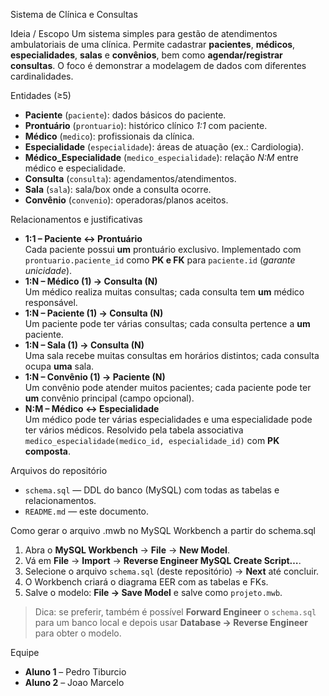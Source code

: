  Sistema de Clínica e Consultas

 Ideia / Escopo
Um sistema simples para gestão de atendimentos ambulatoriais de uma clínica. Permite cadastrar **pacientes**, **médicos**, **especialidades**, **salas** e **convênios**, bem como **agendar/registrar consultas**. O foco é demonstrar a modelagem de dados com diferentes cardinalidades.

 Entidades (≥5)
- **Paciente** (`paciente`): dados básicos do paciente.
- **Prontuário** (`prontuario`): histórico clínico _1:1_ com paciente.
- **Médico** (`medico`): profissionais da clínica.
- **Especialidade** (`especialidade`): áreas de atuação (ex.: Cardiologia).
- **Médico_Especialidade** (`medico_especialidade`): relação _N:M_ entre médico e especialidade.
- **Consulta** (`consulta`): agendamentos/atendimentos.
- **Sala** (`sala`): sala/box onde a consulta ocorre.
- **Convênio** (`convenio`): operadoras/planos aceitos.

 Relacionamentos e justificativas
- **1:1 – Paciente ↔ Prontuário**  
  Cada paciente possui **um** prontuário exclusivo. Implementado com `prontuario.paciente_id` como **PK e FK** para `paciente.id` (_garante unicidade_).
- **1:N – Médico (1) → Consulta (N)**  
  Um médico realiza muitas consultas; cada consulta tem **um** médico responsável.
- **1:N – Paciente (1) → Consulta (N)**  
  Um paciente pode ter várias consultas; cada consulta pertence a **um** paciente.
- **1:N – Sala (1) → Consulta (N)**  
  Uma sala recebe muitas consultas em horários distintos; cada consulta ocupa **uma** sala.
- **1:N – Convênio (1) → Paciente (N)**  
  Um convênio pode atender muitos pacientes; cada paciente pode ter **um** convênio principal (campo opcional).
- **N:M – Médico ↔ Especialidade**  
  Um médico pode ter várias especialidades e uma especialidade pode ter vários médicos. Resolvido pela tabela associativa `medico_especialidade(medico_id, especialidade_id)` com **PK composta**.

 Arquivos do repositório
- `schema.sql` — DDL do banco (MySQL) com todas as tabelas e relacionamentos.
- `README.md` — este documento.

 Como gerar o arquivo .mwb no MySQL Workbench a partir do schema.sql
1. Abra o **MySQL Workbench** → **File** → **New Model**.  
2. Vá em **File** → **Import** → **Reverse Engineer MySQL Create Script…**.  
3. Selecione o arquivo `schema.sql` (deste repositório) → **Next** até concluir.  
4. O Workbench criará o diagrama EER com as tabelas e FKs.  
5. Salve o modelo: **File → Save Model** e salve como `projeto.mwb`.  

> Dica: se preferir, também é possível **Forward Engineer** o `schema.sql` para um banco local e depois usar **Database → Reverse Engineer** para obter o modelo.

Equipe
- **Aluno 1** – Pedro Tiburcio 
- **Aluno 2** – Joao Marcelo
